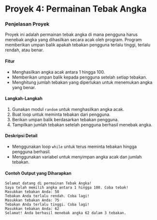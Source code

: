# Proyek 4: Permainan Tebak Angka

### Penjelasan Proyek

Proyek ini adalah permainan tebak angka di mana pengguna harus menebak angka yang dihasilkan secara acak oleh program. Program memberikan umpan balik apakah tebakan pengguna terlalu tinggi, terlalu rendah, atau benar.

#### Fitur

- Menghasilkan angka acak antara 1 hingga 100.
- Memberikan umpan balik kepada pengguna setelah setiap tebakan.
- Menghitung jumlah tebakan yang diperlukan untuk menemukan angka yang benar.

#### Langkah-Langkah

1. Gunakan modul `random` untuk menghasilkan angka acak.
2. Buat loop untuk meminta tebakan dari pengguna.
3. Berikan umpan balik berdasarkan tebakan pengguna.
4. Tampilkan jumlah tebakan setelah pengguna berhasil menebak angka.

#### Deskripsi Detail

- Menggunakan loop `while` untuk terus meminta tebakan hingga pengguna berhasil.
- Menggunakan variabel untuk menyimpan angka acak dan jumlah tebakan.

#### Contoh Output yang Diharapkan

```cli
Selamat datang di permainan Tebak Angka!
Saya telah memilih angka antara 1 hingga 100. Coba tebak!
Masukkan tebakan Anda: 50
Tebakan Anda terlalu rendah. Coba lagi!
Masukkan tebakan Anda: 75
Tebakan Anda terlalu tinggi. Coba lagi!
Masukkan tebakan Anda: 62
Selamat! Anda berhasil menebak angka 62 dalam 3 tebakan.
```
